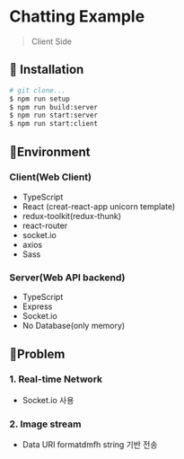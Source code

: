 # Chatting Example

> Client Side

## 🚚 Installation

```sh
# git clone...
$ npm run setup
$ npm run build:server
$ npm run start:server
$ npm run start:client
```

## 🤖Environment

### Client(Web Client)

- TypeScript
- React (creat-react-app unicorn template)
- redux-toolkit(redux-thunk)
- react-router
- socket.io
- axios
- Sass

### Server(Web API backend)

- TypeScript
- Express
- Socket.io
- No Database(only memory)

## 🎨Problem

### 1. Real-time Network

- Socket.io 사용

### 2. Image stream

- Data URI formatdmfh string 기반 전송
